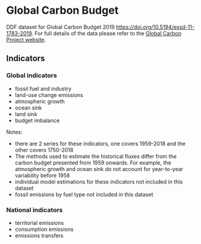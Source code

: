 # Global Carbon Budget

DDF dataset for Global Carbon Budget 2019
https://doi.org/10.5194/essd-11-1783-2019. For full details of the
data please refer to the [Global Carbon Project website][1].

[1]: https://www.globalcarbonproject.org/carbonbudget/19/data.htm

## Indicators

### Global indicators

- fossil fuel and industry
- land-use change emissions
- atmospheric growth
- ocean sink
- land sink
- budget imbalance

Notes:

- there are 2 series for these indicators, one covers 1959-2018 and
  the other covers 1750-2018
- The methods used to estimate the historical fluxes differ from the
  carbon budget presented from 1959 onwards. For example, the
  atmospheric growth and ocean sink do not account for year-to-year
  variability before 1958
- individual model estimations for these indicators not included in
  this dataset
- fossil emissions by fuel type not included in this dataset

### National indicators

- territorial emissions
- consumption emissions
- emissions transfers
